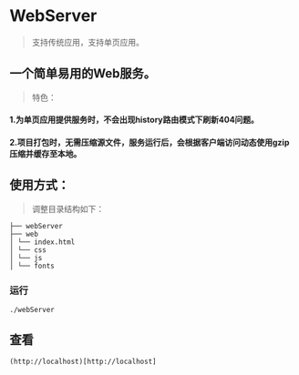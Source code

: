 # WebServer

> 支持传统应用，支持单页应用。

## 一个简单易用的Web服务。

> 特色：

#### 1.为单页应用提供服务时，不会出现history路由模式下刷新404问题。
#### 2.项目打包时，无需压缩源文件，服务运行后，会根据客户端访问动态使用gzip压缩并缓存至本地。

## 使用方式：

> 调整目录结构如下：

```
├── webServer
├── web
│ └── index.html
│ └── css
│ └── js
│ └── fonts
```

### 运行

```
./webServer
```

## 查看

```
(http://localhost)[http://localhost]
```
